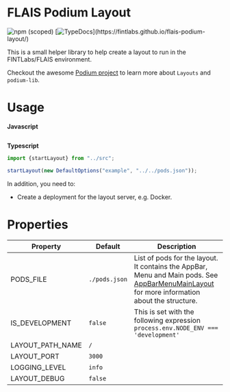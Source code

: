 # FLAIS Podium Layout

![npm (scoped)](https://img.shields.io/npm/v/@fintlabs/flais-podium-layout)
[![TypeDocs](https://img.shields.io/badge/Typedocs-documentation-brightgreen.svg?)](https://fintlabs.github.io/flais-podium-layout/)

This is a small helper library to help create a layout to run in the FINTLabs/FLAIS environment.

Checkout the awesome [Podium project](https://podium-lib.io/docs/podium/conceptual_overview) to learn more
about `Layouts` and `podium-lib`.

# Usage

**Javascript**

```javascript

```

**Typescript**

```ts
import {startLayout} from "../src";

startLayout(new DefaultOptions("example", "../../pods.json"));
```

In addition, you need to:

* Create a deployment for the layout server, e.g. Docker.

# Properties

| Property         | Default       | Description                                                                                                                                                                                                                        |
|------------------|---------------|------------------------------------------------------------------------------------------------------------------------------------------------------------------------------------------------------------------------------------|
| PODS_FILE        | `./pods.json` | List of pods for the layout. It contains the AppBar, Menu and Main pods. See [AppBarMenuMainLayout](https://fintlabs.github.io/flais-podium-layout/interfaces/AppBarMenuMainLayout.html) for more information about the structure. |
| IS_DEVELOPMENT   | `false`       | This is set with the following expression `process.env.NODE_ENV === 'development'`                                                                                                                                                 |
| LAYOUT_PATH_NAME | `/`           |                                                                                                                                                                                                                                    |
| LAYOUT_PORT      | `3000`        |                                                                                                                                                                                                                                    |  
| LOGGING_LEVEL    | `info`        |                                                                                                                                                                                                                                    |  
| LAYOUT_DEBUG     | `false`       |                                                                                                                                                                                                                                    |  
